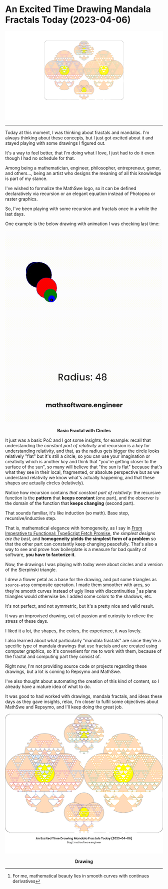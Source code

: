 <!-- Copyright (c) 2022-present Tobias Briones. All rights reserved. -->
<!-- SPDX-License-Identifier: CC-BY-4.0 -->
<!-- This file is part of https://github.com/tobiasbriones/blog -->

# An Excited Time Drawing Mandala Fractals Today (2023-04-06)

![Cover](cover.png)

---

Today at this moment, I was thinking about fractals and mandalas. I'm always
thinking about these concepts, but I just got excited about it and stayed
playing with some drawings I figured out.

It's a way to feel better, that I'm doing what I love, I just had to do it
even though I had no schedule for that.

Among being a mathematician, engineer, philosopher, entrepreneur, gamer, and
others..., being an artist who designs the meaning of all this knowledge is
part of my stance.

I've wished to formalize the MathSwe logo, so it can be defined
declaratively via recursion or an elegant equation instead of Photopea or
raster graphics.

So, I've been playing with some recursion and fractals once in a while the
last days.

One example is the below drawing with animation I was checking last time:

![Basic Fractal with Circles](basic-fractal-with-circles.gif)

<figcaption>
<p align="center"><strong>Basic Fractal with Circles</strong></p>
</figcaption>

It just was a basic PoC and I got some insights, for example: recall that
understanding the *constant part of relativity* and recursion is a
*key* for understanding relativity, and that, as the radius gets bigger the
circle looks relatively "flat" but it's still a circle, so you can use your
imagination or creativity which is another *key* and think that "you're getting
closer to the surface of the sun", so many will believe that "the sun is
flat" because that's what they see in their local, fragmented, or absolute
perspective but as we understand relativity we know what's actually happening,
and that these shapes are actually circles (relatively).

Notice how recursion contains *that constant part of relativity*: the
recursive function is the **pattern** that **keeps constant** (one part),
and the observer is the domain of the function that **keeps changing** 
(second part).

That sounds familiar, it's like induction (so math). Base step, 
recursive/inductive step.

That is, mathematical elegance with homogeneity, as I say in
[From Imperative to Functional: TypeScript Fetch Promise](from-imperative-to-functional-_-typescript-fetch-promise),
*the simplest designs are the best*, and **homogeneity yields the simplest
form of a problem** so that the other part can constantly keep changing
peacefully. That's also a way to see and prove how boilerplate is a measure 
for bad quality of software, **you have to factorize it**.

Now, the drawings I was playing with today were about circles and a version
of the Sierpiński triangle.

I drew a flower petal as a base for the drawing, and put some triangles as
`source-atop` composite operation. I made them smoother with arcs, so they're
smooth curves instead of ugly lines with discontinuities [^1] as plane
triangles would otherwise be. I added some colors to the shadows, etc.

It's not perfect, and not symmetric, but it's a pretty nice and valid result.

It was an improvised drawing, out of passion and curiosity to relieve the
stress of these days.

I liked it a lot, the shapes, the colors, the experience, it was lovely.

I also learned about what particularly "mandala fractals" are since they're a
specific type of mandala drawings that use fractals and are created using
computer graphics, so it's convenient for me to work with them, because of the
fractal and computing part they consist of.

Right now, I'm not providing source code or projects regarding these drawings,
but a lot is coming to Repsymo and MathSwe.

I've also thought about automating the creation of this kind of content, so I
already have a mature idea of what to do.

It was good to had worked with drawings, mandala fractals, and ideas these 
days as they gave insights, relax, I'm closer to fulfil some objectives 
about MathSwe and Repsymo, and I'll keep doing the great job.

[^1]: For me, mathematical beauty lies in smooth curves with continues 
    derivatives

![Drawing](drawing.png)

<figcaption>
<p align="center"><strong>Drawing</strong></p>
</figcaption>
